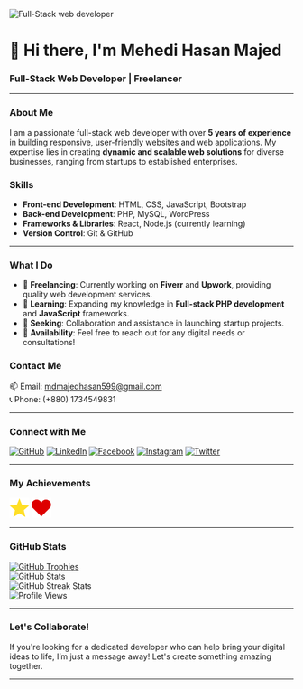 ![Full-Stack web developer](https://media.licdn.com/dms/image/v2/C5616AQFVJmw8ptE6lw/profile-displaybackgroundimage-shrink_350_1400/profile-displaybackgroundimage-shrink_350_1400/0/1638195217988?e=1735171200&v=beta&t=WclnITstoPI4VKKmRaBclIwNbwvGRwGQko9_6iMROxM)

# 👋 Hi there, I'm Mehedi Hasan Majed
### Full-Stack Web Developer | Freelancer

---

### About Me

I am a passionate full-stack web developer with over **5 years of experience** in building responsive, user-friendly websites and web applications. My expertise lies in creating **dynamic and scalable web solutions** for diverse businesses, ranging from startups to established enterprises.

### Skills
- **Front-end Development**: HTML, CSS, JavaScript, Bootstrap
- **Back-end Development**: PHP, MySQL, WordPress
- **Frameworks & Libraries**: React, Node.js (currently learning)
- **Version Control**: Git & GitHub

---

### What I Do

- 🔭 **Freelancing**: Currently working on **Fiverr** and **Upwork**, providing quality web development services.
- 🌱 **Learning**: Expanding my knowledge in **Full-stack PHP development** and **JavaScript** frameworks.
- 🤔 **Seeking**: Collaboration and assistance in launching startup projects.
- 💬 **Availability**: Feel free to reach out for any digital needs or consultations!

### Contact Me
📫 Email: [mdmajedhasan599@gmail.com](mailto:mdmajedhasan599@gmail.com)  
📞 Phone: (+880) 1734549831

---

### Connect with Me
[![GitHub](https://cdn.jsdelivr.net/npm/simple-icons@3.0.1/icons/github.svg)](https://github.com/MajedHasan) 
[![LinkedIn](https://cdn.jsdelivr.net/npm/simple-icons@3.0.1/icons/linkedin.svg)](https://www.linkedin.com/in/majed-hasan/) 
[![Facebook](https://cdn.jsdelivr.net/npm/simple-icons@3.0.1/icons/facebook.svg)](https://www.facebook.com/profile.php?id=100009441082336) 
[![Instagram](https://cdn.jsdelivr.net/npm/simple-icons@3.0.1/icons/instagram.svg)](https://www.instagram.com/mdmajedhasan599/) 
[![Twitter](https://cdn.jsdelivr.net/npm/simple-icons@3.0.1/icons/twitter.svg)](https://twitter.com/MDMajedHasan1) 

---

### My Achievements

<a href='https://stars.github.com/'><img src='https://raw.githubusercontent.com/acervenky/animated-github-badges/master/assets/starbadge.gif' width='35' height='35'></a> 
<a href='https://docs.github.com/en/github/supporting-the-open-source-community-with-github-sponsors'><img src='https://raw.githubusercontent.com/acervenky/animated-github-badges/master/assets/sponsorbadge.gif' width='35' height='35'></a>

---

### GitHub Stats
[![GitHub Trophies](https://github-profile-trophy.vercel.app/?username=MajedHasan)](https://github.com/ryo-ma/github-profile-trophy)  
![GitHub Stats](https://github-readme-stats.vercel.app/api?username=MajedHasan&show_icons=true&count_private=true&theme=radical)  
![GitHub Streak Stats](https://github-readme-streak-stats.herokuapp.com/?user=MajedHasan&theme=radical)  
![Profile Views](https://visitor-badge.laobi.icu/badge?page_id=MajedHasan)

---

### Let's Collaborate!

If you're looking for a dedicated developer who can help bring your digital ideas to life, I’m just a message away! Let's create something amazing together.

---
